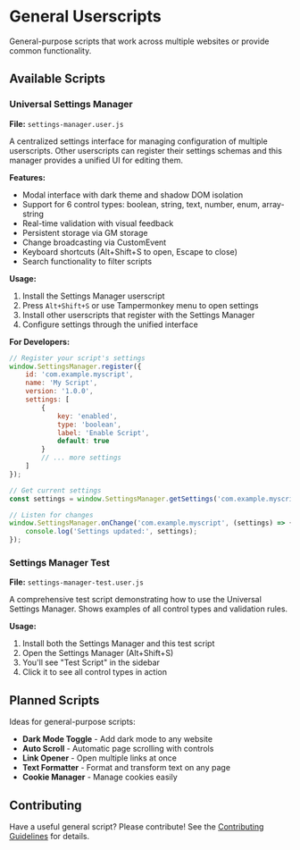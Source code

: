 # General Userscripts

General-purpose scripts that work across multiple websites or provide common functionality.

## Available Scripts

### Universal Settings Manager
**File:** `settings-manager.user.js`

A centralized settings interface for managing configuration of multiple userscripts. Other userscripts can register their settings schemas and this manager provides a unified UI for editing them.

**Features:**
- Modal interface with dark theme and shadow DOM isolation
- Support for 6 control types: boolean, string, text, number, enum, array-string
- Real-time validation with visual feedback
- Persistent storage via GM storage
- Change broadcasting via CustomEvent
- Keyboard shortcuts (Alt+Shift+S to open, Escape to close)
- Search functionality to filter scripts

**Usage:**
1. Install the Settings Manager userscript
2. Press `Alt+Shift+S` or use Tampermonkey menu to open settings
3. Install other userscripts that register with the Settings Manager
4. Configure settings through the unified interface

**For Developers:**
```javascript
// Register your script's settings
window.SettingsManager.register({
    id: 'com.example.myscript',
    name: 'My Script',
    version: '1.0.0',
    settings: [
        {
            key: 'enabled',
            type: 'boolean',
            label: 'Enable Script',
            default: true
        }
        // ... more settings
    ]
});

// Get current settings
const settings = window.SettingsManager.getSettings('com.example.myscript');

// Listen for changes
window.SettingsManager.onChange('com.example.myscript', (settings) => {
    console.log('Settings updated:', settings);
});
```

### Settings Manager Test
**File:** `settings-manager-test.user.js`

A comprehensive test script demonstrating how to use the Universal Settings Manager. Shows examples of all control types and validation rules.

**Usage:**
1. Install both the Settings Manager and this test script
2. Open the Settings Manager (Alt+Shift+S)
3. You'll see "Test Script" in the sidebar
4. Click it to see all control types in action

## Planned Scripts

Ideas for general-purpose scripts:

- **Dark Mode Toggle** - Add dark mode to any website
- **Auto Scroll** - Automatic page scrolling with controls
- **Link Opener** - Open multiple links at once
- **Text Formatter** - Format and transform text on any page
- **Cookie Manager** - Manage cookies easily

## Contributing

Have a useful general script? Please contribute! See the [Contributing Guidelines](../../CONTRIBUTING.md) for details.
